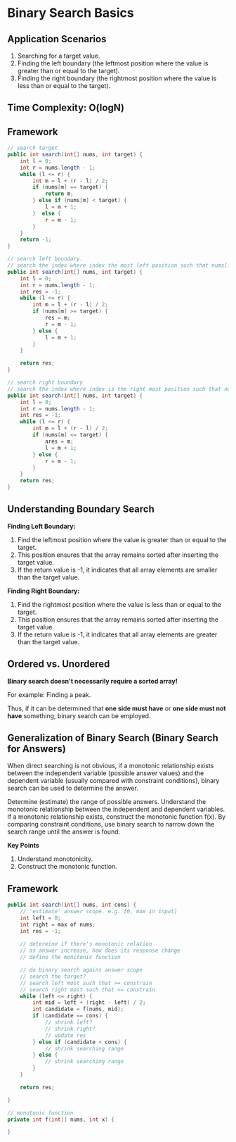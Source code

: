 # Binary Search Basics
## Application Scenarios
1. Searching for a target value.
2. Finding the left boundary (the leftmost position where the value is greater than or equal to the target).
3. Finding the right boundary (the rightmost position where the value is less than or equal to the target).
## Time Complexity: O(logN)
## Framework
```java
// search target
public int search(int[] nums, int target) {
    int l = 0;
    int r = nums.length - 1;
    while (l <= r) {
        int m = l + (r - l) / 2;
        if (nums[m] == target) {
            return m;
        } else if (nums[m] < target) {
            l = m + 1;
        }  else {
            r = m - 1;
        }
    }
    return -1;
}

// search left boundary.
// search the index where index the most left position such that nums[index] >= target
public int search(int[] nums, int target) {
    int l = 0;
    int r = nums.length - 1;
    int res = -1;
    while (l <= r) {
        int m = l + (r - l) / 2;
        if (nums[m] >= target) {
            res = m;
            r = m - 1;
        } else {
            l = m + 1;
        }
    }

    return res;
}

// search right boundary
// search the index where index is the right most position such that nums[index] <= target
public int search(int[] nums, int target) {
    int l = 0;
    int r = nums.length - 1;
    int res = -1;
    while (l <= r) {
        int m = l + (r - l) / 2;
        if (nums[m] <= target) {
            ares = m;
            l = m + 1;
        } else {
            r = m - 1;
        }
    }
    return res;
}
```
## Understanding Boundary Search
**Finding Left Boundary:**
1. Find the leftmost position where the value is greater than or equal to the target.
2. This position ensures that the array remains sorted after inserting the target value.
3. If the return value is -1, it indicates that all array elements are smaller than the target value.

**Finding Right Boundary:**
1. Find the rightmost position where the value is less than or equal to the target.
2. This position ensures that the array remains sorted after inserting the target value.
3. If the return value is -1, it indicates that all array elements are greater than the target value.

## Ordered vs. Unordered
**Binary search doesn't necessarily require a sorted array!**

For example: Finding a peak.

Thus, if it can be determined that **one side must have** or **one side must not have** something, binary search can be employed.

## Generalization of Binary Search (Binary Search for Answers)

When direct searching is not obvious, if a monotonic relationship exists between the independent variable (possible answer values) and the dependent variable (usually compared with constraint conditions), binary search can be used to determine the answer.

Determine (estimate) the range of possible answers.
Understand the monotonic relationship between the independent and dependent variables.
If a monotonic relationship exists, construct the monotonic function f(x).
By comparing constraint conditions, use binary search to narrow down the search range until the answer is found.

**Key Points**

1. Understand monotonicity.
2. Construct the monotonic function.

## Framework
```java
public int search(int[] nums, int cons) {
	// 'estimate' answer scope. e.g. [0, max in input]
	int left = 0;
	int right = max of nums;
	int res = -1;
	
	// determine if there's monotonic relation
	// as answer increase, how does its response change
	// define the monitonic function

	// do binary search agains answer scope
	// search the target?
	// search left most such that >= constrain
	// search right most such that <= constrain
	while (left <= right) {
		int mid = left + (right - left) / 2;
		int candidate = f(nums, mid);
		if (candidate == cons) {
			// shrink left?
			// shrink right?
			// update res
		} else if (candidate < cons) {
			// shrink searching range
		} else {
			// shrink searching range
		}
	}

	return res;

}

// monotonic function
private int f(int[] nums, int x) {

}
```





